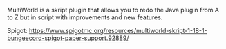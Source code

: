 MultiWorld is a skript plugin that allows you to redo the Java plugin from A to Z but in script with improvements and new features.

Spigot: https://www.spigotmc.org/resources/multiworld-skript-1-18-1-bungeecord-spigot-paper-support.92889/
